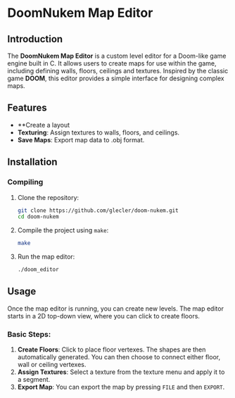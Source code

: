 # DoomNukem Map Editor
## Introduction

The **DoomNukem Map Editor** is a custom level editor for a Doom-like game engine built in C. It allows users to create maps for use within the game, including defining walls, floors, ceilings and textures. Inspired by the classic game **DOOM**, this editor provides a simple interface for designing complex maps.

## Features

- **Create a layout
- **Texturing**: Assign textures to walls, floors, and ceilings.
- **Save Maps**: Export map data to .obj format.
  
## Installation

### Compiling

1. Clone the repository:
   ```bash
   git clone https://github.com/glecler/doom-nukem.git
   cd doom-nukem
   ```

2. Compile the project using `make`:
   ```bash
   make
   ```

3. Run the map editor:
   ```bash
   ./doom_editor
   ```

## Usage

Once the map editor is running, you can create new levels. The map editor starts in a 2D top-down view, where you can click to create floors.

### Basic Steps:
1. **Create Floors**: Click to place floor vertexes. The shapes are then automatically generated. You can then choose to connect either floor, wall or ceiling vertexes. 
3. **Assign Textures**: Select a texture from the texture menu and apply it to a segment.
4. **Export Map**: You can export the map by pressing `FILE` and then `EXPORT`.
